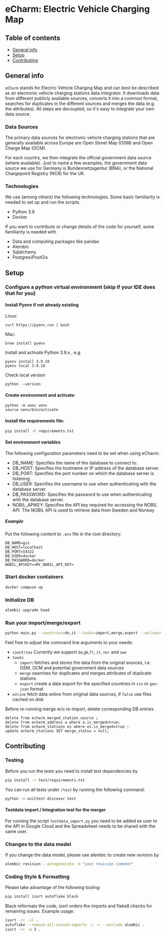 # eCharm: Electric Vehicle Charging Map

## Table of contents
* [General info](#general-info)
* [Setup](#setup)
* [Contributing](#contributing)

## General info
`eCharm` stands for Electric Vehicle Charging Map and can best be described as an electronic vehicle charging stations data integrator. 
It downloads data from different publicly available sources, converts it into a common format, 
searches for duplicates in the different sources and merges the data (e.g. the attributes). 
All steps are decoupled, so it's easy to integrate your own data source.

### Data Sources
The primary data sources for electronic vehicle charging stations that are generally available across Europe are 
Open Street Map (OSM) and Open Charge Map (OCM). 

For each country, we then integrate the official government data source (where available). 
Just to name a few examples, the government data source we use for Germany is Bundesnetzagentur (BNA), 
or the National Chargepoint Registry (NCR) for the UK.


### Technologies
We use (among others) the following technologies. Some basic familiarity is needed to set up and run the scripts. 
* Python 3.9
* Docker

If you want to contribute or change details of the code for yourself, some familiarity is needed with 
* Data and computing packages like pandas
* Alembic
* Sqlalchemy
* Postgres/PostGis
	
## Setup

### Configure a python virtual environment (skip if your IDE does that for you)

#### Install Pyenv if not already existing

Linux:

    curl https://pyenv.run | bash

Mac:

    brew install pyenv

Install and activate Python 3.9.x , e.g.

    pyenv install 3.9.10
    pyenv local 3.9.10

Check local version

    python --version

#### Create environment and activate:
```
python -m venv venv
source venv/bin/activate  
```

#### Install the requirements file:
```
pip install -r requirements.txt  
```

#### Set environment variables
The following configuration parameters need to be set when using eCharm:

* DB_NAME: Specifies the name of the database to connect to.
* DB_HOST: Specifies the hostname or IP address of the database server.
* DB_PORT: Specifies the port number on which the database server is listening.
* DB_USER: Specifies the username to use when authenticating with the database server.
* DB_PASSWORD: Specifies the password to use when authenticating with the database server.
* NOBIL_APIKEY: Specifies the API key required for accessing the NOBIL API. The NOBIL API is used to retrieve data from Sweden and Norway

##### Example
Put the following content to `.env` file in the root directory:

    DB_NAME=gis
    DB_HOST=localhost
    DB_PORT=54322
    DB_USER=docker
    DB_PASSWORD=docker
    NOBIL_APIKEY=<MY_NOBIL_API_KEY>


### Start docker containers
```bash
docker compose up  
```

### Initialize DB
```bash
alembic upgrade head
```

### Run your import/merge/export
```bash
python main.py --countries=de,it --tasks=import,merge,export --online=true
```
Feel free to adjust the command line arguments to your needs:
* `countries` Currently we support `de`,`gb`,`fr`, `it`, `nor` and `swe`
* `tasks`
  * `import` fetches and stores the data from the original sources, i.e. OSM, OCM and potential government data sources
  * `merge` searches for duplicates and merges attributes of duplicate stations
  * `export` create a data export for the specified countries in `csv` or `geo-json` format
* `online` fetch data online from original data sources, if `false` use files cached on disk


Before re-running merge w/o re-import, delete corresponding DB entries

    delete from echarm_merged_station_source ;
    delete from echarm_address a where a.is_merged=true;
    delete from echarm_stations es where es.is_merged=true ;
    update echarm_stations SET merge_status = null;


## Contributing

### Testing

Before you run the tests you need to install test dependencies by 
```bash
pip install -r test/requirements.txt
```
You can run all tests under `/test` by running the following command:
```bash
python -m unittest discover test
```

#### Testdata import / Integration test for the merger
For running the script `testdata_import.py` you need to be added as user to the API in Google Cloud 
and the Spreadsheet needs to be shared with the same user.

### Changes to the data model
If you change the data model, please use alembic to create new revision by
```bash
alembic revision --autogenerate -m "your revision comment"
```

### Coding Style & Formatting
Please take advantage of the following tooling:
```bash
pip install isort autoflake black
```

Black reformats the code, isort orders the imports and flake8 checks for remaining issues.
Example usage:
```bash
isort -rc -sl .
autoflake --remove-all-unused-imports -i -r --exclude alembic .
isort -rc -m 3 .
```
